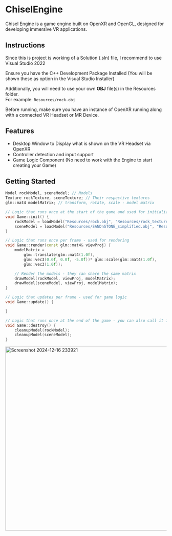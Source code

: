 # ChiselEngine
Chisel Engine is a game engine built on OpenXR and OpenGL, designed for developing immersive VR applications.

## Instructions 
Since this is project is working of a Solution (.sln) file, I recommend to use Visual Studio 2022

Ensure you have the C++ Development Package Installed (You will be shown these as option in the Visual Studio Installer)

Additionally, you will need to use your own **OBJ** file(s) in the Resources folder.\
For example: `Resources/rock.obj`

Before running, make sure you have an instance of OpenXR running along with a connected VR Headset or MR Device.

## Features
- Desktop Window to Display what is shown on the VR Headset via OpenXR
- Controller detection and input support
- Game Logic Component (No need to work with the Engine to start creating your Game)

## Getting Started
```C++
Model rockModel, sceneModel; // Models
Texture rockTexture, sceneTexture; // Their respective textures
glm::mat4 modelMatrix; // transform, rotate, scale - model matrix

// Logic that runs once at the start of the game and used for initialization/declarations
void Game::init() {
	rockModel = loadModel("Resources/rock.obj", "Resources/rock_texture.jpeg");
	sceneModel = loadModel("Resources/SANDnSTONE_simplified.obj", "Resources/SANDnSTONE_simplified.jpeg");
}

// Logic that runs once per frame - used for rendering
void Game::render(const glm::mat4& viewProj) {
	modelMatrix = 
		glm::translate(glm::mat4(1.0f), 
		glm::vec3(0.0f, 0.0f, -5.0f))* glm::scale(glm::mat4(1.0f),
		glm::vec3(1.0f));

	// Render the models - they can share the same matrix
	drawModel(rockModel, viewProj, modelMatrix);
	drawModel(sceneModel, viewProj, modelMatrix);
}

// Logic that updates per frame - used for game logic
void Game::update() {

}

// Logic that runs once at the end of the game - you can also call it in your update() to destroy objects at runtime
void Game::destroy() {
	cleanupModel(rockModel);
	cleanupModel(sceneModel);
}
```
<img width="573" alt="Screenshot 2024-12-16 233921" src="https://github.com/user-attachments/assets/de5c6c8d-4527-48e8-b493-6c9620fb4ea3" />






